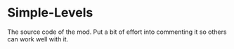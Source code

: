 # Simple-Levels
The source code of the mod. Put a bit of effort into commenting it so others can work well with it.

